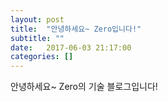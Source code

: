 ```yaml
---
layout: post
title:  "안녕하세요~ Zero입니다!"
subtitle: ""
date:   2017-06-03 21:17:00
categories: []
---
```


안녕하세요~ Zero의 기술 블로그입니다!
